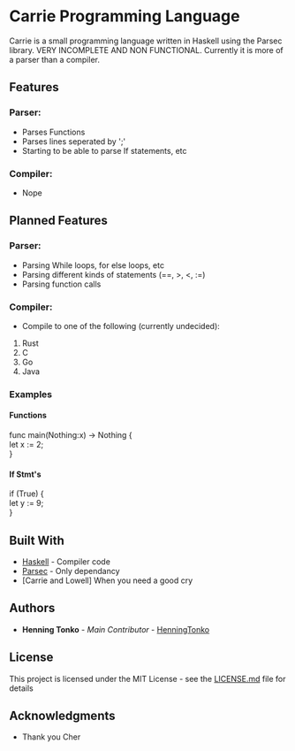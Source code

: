 # Carrie Programming Language
Carrie is a small programming language written in Haskell using the Parsec library. VERY INCOMPLETE AND NON FUNCTIONAL. Currently it is more of a parser than a compiler.

## Features
### Parser:
* Parses Functions
* Parses lines seperated by ';'
* Starting to be able to parse If statements, etc

### Compiler:
* Nope

## Planned Features
### Parser:
* Parsing While loops, for else loops, etc
* Parsing different kinds of statements (==, >, <, :=)
* Parsing function calls

### Compiler:
* Compile to one of the following (currently undecided):
 1) Rust
 2) C
 3) Go
 4) Java

### Examples
#### Functions
func main(Nothing:x) -> Nothing { \
let x := 2; \
}

#### If Stmt's
if (True) { \
  let y := 9; \
}

## Built With

* [Haskell](https://www.haskell.org) - Compiler code
* [Parsec](https://hackage.haskell.org/package/parsec) - Only dependancy
* [Carrie and Lowell] When you need a good cry

## Authors

* **Henning Tonko** - *Main Contributor* - [HenningTonko](https://github.com/HenningTonko)

## License

This project is licensed under the MIT License - see the [LICENSE.md](LICENSE.md) file for details

## Acknowledgments

* Thank you Cher
